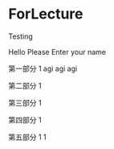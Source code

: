 # ForLecture
Testing 

Hello Please Enter your name

第一部分 1 agi agi agi

第二部分 1

第三部分 1 

第四部分 1

第五部分 1 1
